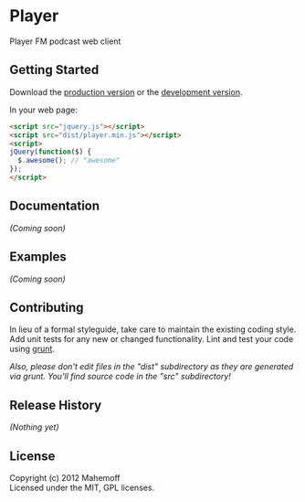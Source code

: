 # Player

Player FM podcast web client

## Getting Started
Download the [production version][min] or the [development version][max].

[min]: https://raw.github.com/mahemoff/player/master/dist/player.min.js
[max]: https://raw.github.com/mahemoff/player/master/dist/player.js

In your web page:

```html
<script src="jquery.js"></script>
<script src="dist/player.min.js"></script>
<script>
jQuery(function($) {
  $.awesome(); // "awesome"
});
</script>
```

## Documentation
_(Coming soon)_

## Examples
_(Coming soon)_

## Contributing
In lieu of a formal styleguide, take care to maintain the existing coding style. Add unit tests for any new or changed functionality. Lint and test your code using [grunt](https://github.com/cowboy/grunt).

_Also, please don't edit files in the "dist" subdirectory as they are generated via grunt. You'll find source code in the "src" subdirectory!_

## Release History
_(Nothing yet)_

## License
Copyright (c) 2012 Mahemoff  
Licensed under the MIT, GPL licenses.
